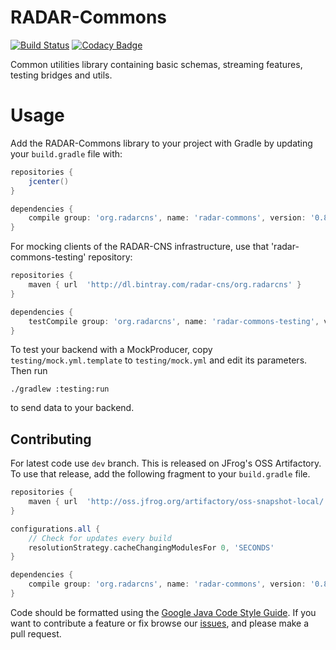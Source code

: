 # RADAR-Commons
[![Build Status](https://travis-ci.org/RADAR-CNS/radar-commons.svg?branch=master)](https://travis-ci.org/RADAR-CNS/radar-commons)
[![Codacy Badge](https://api.codacy.com/project/badge/Grade/9fe7a419c83e4798af671e468c7e91cf)](https://www.codacy.com/app/RADAR-CNS/RADAR-Commons?utm_source=github.com&amp;utm_medium=referral&amp;utm_content=RADAR-CNS/RADAR-Commons&amp;utm_campaign=Badge_Grade)

Common utilities library containing basic schemas, streaming features, testing bridges and utils.

# Usage

Add the RADAR-Commons library to your project with Gradle by updating your `build.gradle` file with:

```gradle
repositories {
    jcenter()
}

dependencies {
    compile group: 'org.radarcns', name: 'radar-commons', version: '0.8.0'
}
```

For mocking clients of the RADAR-CNS infrastructure, use that 'radar-commons-testing' repository:

```gradle
repositories {
    maven { url  'http://dl.bintray.com/radar-cns/org.radarcns' }
}

dependencies {
    testCompile group: 'org.radarcns', name: 'radar-commons-testing', version: '0.8.0'
}
```

To test your backend with a MockProducer, copy `testing/mock.yml.template` to `testing/mock.yml` and edit its parameters. Then run
```
./gradlew :testing:run
```
to send data to your backend.

## Contributing

For latest code use `dev` branch. This is released on JFrog's OSS Artifactory. To use that release, add the following fragment to your `build.gradle` file.

```gradle
repositories {
    maven { url  'http://oss.jfrog.org/artifactory/oss-snapshot-local/' }
}

configurations.all {
    // Check for updates every build
    resolutionStrategy.cacheChangingModulesFor 0, 'SECONDS'
}

dependencies {
    compile group: 'org.radarcns', name: 'radar-commons', version: '0.8.1-SNAPSHOT', changing: true
}
```

Code should be formatted using the [Google Java Code Style Guide](https://google.github.io/styleguide/javaguide.html).
If you want to contribute a feature or fix browse our [issues](https://github.com/RADAR-CNS/RADAR-Commons/issues), and please make a pull request.
